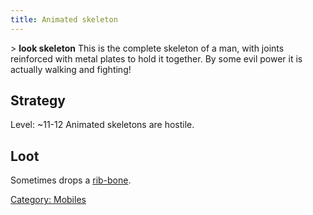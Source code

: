 ```yaml
---
title: Animated skeleton
---
```


\> **look skeleton**
This is the complete skeleton of a man, with joints reinforced with
metal
plates to hold it together. By some evil power it is actually walking
and
fighting!

## Strategy

Level: ~11-12
Animated skeletons are hostile.

## Loot

Sometimes drops a [rib-bone](a_rib-bone_of_a_skeleton "wikilink").

[Category: Mobiles](Category:_Mobiles "wikilink")